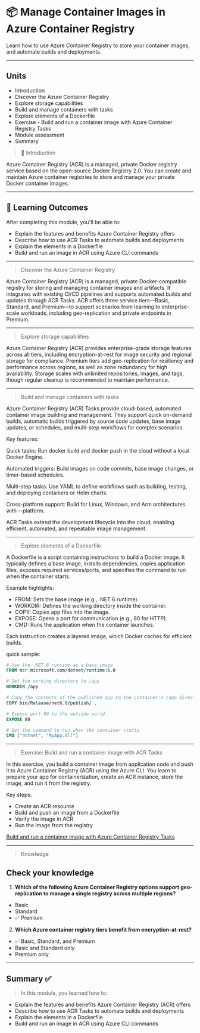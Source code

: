 # 📦 Manage Container Images in Azure Container Registry  

Learn how to use Azure Container Registry to store your container images, and automate builds and deployments.  

---

## Units  
- Introduction  
- Discover the Azure Container Registry  
- Explore storage capabilities  
- Build and manage containers with tasks  
- Explore elements of a Dockerfile  
- Exercise - Build and run a container image with Azure Container Registry Tasks  
- Module assessment  
- Summary  


> 🚀 Introduction  

Azure Container Registry (ACR) is a managed, private Docker registry service based on the open-source Docker Registry 2.0. You can create and maintain Azure container registries to store and manage your private Docker container images.  

---

## 🎯 Learning Outcomes  
After completing this module, you'll be able to:  

- Explain the features and benefits Azure Container Registry offers  
- Describe how to use ACR Tasks to automate builds and deployments  
- Explain the elements in a Dockerfile  
- Build and run an image in ACR using Azure CLI commands

---

> Discover the Azure Container Registry

Azure Container Registry (ACR) is a managed, private Docker-compatible registry for storing and managing container images and artifacts. It integrates with existing CI/CD pipelines and supports automated builds and updates through ACR Tasks. ACR offers three service tiers—Basic, Standard, and Premium—to support scenarios from learning to enterprise-scale workloads, including geo-replication and private endpoints in Premium.

---

> Explore storage capabilities

Azure Container Registry (ACR) provides enterprise-grade storage features across all tiers, including encryption-at-rest for image security and regional storage for compliance. Premium tiers add geo-replication for resiliency and performance across regions, as well as zone redundancy for high availability. Storage scales with unlimited repositories, images, and tags, though regular cleanup is recommended to maintain performance.

--- 
> Build and manage containers with tasks

Azure Container Registry (ACR) Tasks provide cloud-based, automated container image building and management. They support quick on-demand builds, automatic builds triggered by source code updates, base image updates, or schedules, and multi-step workflows for complex scenarios.

Key features:

Quick tasks: Run docker build and docker push in the cloud without a local Docker Engine.

Automated triggers: Build images on code commits, base image changes, or timer-based schedules.

Multi-step tasks: Use YAML to define workflows such as building, testing, and deploying containers or Helm charts.

Cross-platform support: Build for Linux, Windows, and Arm architectures with --platform.

ACR Tasks extend the development lifecycle into the cloud, enabling efficient, automated, and repeatable image management.

---

> Explore elements of a Dockerfile

A Dockerfile is a script containing instructions to build a Docker image. It typically defines a base image, installs dependencies, copies application files, exposes required services/ports, and specifies the command to run when the container starts.

Example highlights:

- FROM: Sets the base image (e.g., .NET 6 runtime).
- WORKDIR: Defines the working directory inside the container.
- COPY: Copies app files into the image.
- EXPOSE: Opens a port for communication (e.g., 80 for HTTP).
- CMD: Runs the application when the container launches.

Each instruction creates a layered image, which Docker caches for efficient builds.

quick sample: 
```Dockerfile
# Use the .NET 6 runtime as a base image
FROM mcr.microsoft.com/dotnet/runtime:6.0

# Set the working directory to /app
WORKDIR /app

# Copy the contents of the published app to the container's /app directory
COPY bin/Release/net6.0/publish/ .

# Expose port 80 to the outside world
EXPOSE 80

# Set the command to run when the container starts
CMD ["dotnet", "MyApp.dll"]
```

---

> Exercise: Build and run a container image with ACR Tasks

In this exercise, you build a container image from application code and push it to Azure Container Registry (ACR) using the Azure CLI. You learn to prepare your app for containerization, create an ACR instance, store the image, and run it from the registry.

Key steps:

- Create an ACR resource
- Build and push an image from a Dockerfile
- Verify the image in ACR
- Run the image from the registry

[Build and run a container image with Azure Container Registry Tasks](https://microsoftlearning.github.io/mslearn-azure-developer/instructions/azure-container-services/01-container-image-acr-tasks.html)

---

> Knowledge

## Check your knowledge

1. **Which of the following Azure Container Registry options support geo-replication to manage a single registry across multiple regions?**  
- Basic  
- Standard  
- ✅ Premium  

2. **Which Azure container registry tiers benefit from encryption-at-rest?**  
- ✅ Basic, Standard, and Premium  
- Basic and Standard only  
- Premium only  

---

## Summary ✅  


> In this module, you learned how to:  

- Explain the features and benefits Azure Container Registry (ACR) offers  
- Describe how to use ACR Tasks to automate builds and deployments  
- Explain the elements in a Dockerfile  
- Build and run an image in ACR using Azure CLI commands  

